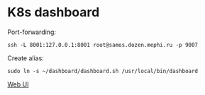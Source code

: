 # K8s dashboard

Port-forwarding:

```
ssh -L 8001:127.0.0.1:8001 root@samos.dozen.mephi.ru -p 9007
```

Create alias:

```shell
sudo ln -s ~/dashboard/dashboard.sh /usr/local/bin/dashboard
```


[Web UI](http://localhost:8001/api/v1/namespaces/kubernetes-dashboard/services/https:kubernetes-dashboard:/proxy/#/login)
